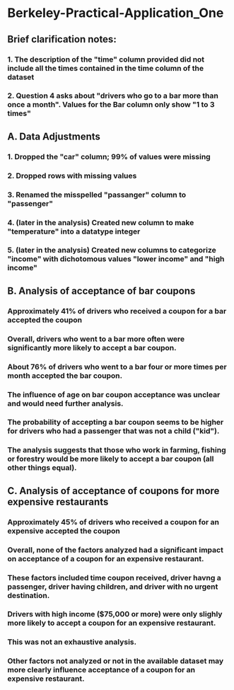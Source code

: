 # Berkeley-Practical-Application_One

## Brief clarification notes:
### 1. The description of the "time" column provided did not include all the times contained in the time column of the dataset 
### 2. Question 4 asks about "drivers who go to a bar more than once a month".  Values for the Bar column only show "1 to 3 times"

## A. Data Adjustments
### 1. Dropped the "car" column; 99% of values were missing
### 2. Dropped rows with missing values
### 3. Renamed the misspelled "passanger" column to "passenger"
### 4. (later in the analysis) Created new column to make "temperature" into a datatype integer
### 5. (later in the analysis) Created new columns to categorize "income" with dichotomous values "lower income" and "high income"

## B. Analysis of acceptance of bar coupons
### Approximately 41% of drivers who received a coupon for a bar accepted the coupon
### Overall, drivers who went to a bar more often were significantly more likely to accept a bar coupon.
### About 76% of drivers who went to a bar four or more times per month accepted the bar coupon.
### The influence of age on bar coupon acceptance was unclear and would need further analysis.
### The probability of accepting a bar coupon seems to be higher for drivers who had a passenger that was not a child ("kid").
### The analysis suggests that those who work in farming, fishing or forestry would be more likely to accept a bar coupon (all other things equal).

## C. Analysis of acceptance of coupons for more expensive restaurants
### Approximately 45% of drivers who received a coupon for an expensive accepted the coupon
### Overall, none of the factors analyzed had a significant impact on acceptance of a coupon for an expensive restaurant.
### These factors included time coupon received, driver havng a passenger, driver having children, and driver with no urgent destination.
### Drivers with high income ($75,000 or more) were only slighly more likely to accept a coupon for an expensive restaurant.
### This was not an exhaustive analysis.
### Other factors not analyzed or not in the available dataset may more clearly influence acceptance of a coupon for an expensive restaurant.

